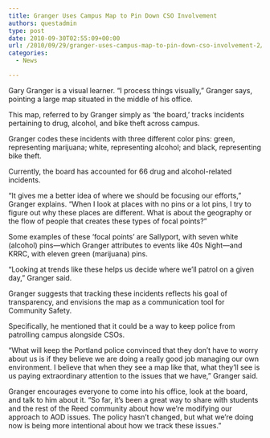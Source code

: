 ```yaml
---
title: Granger Uses Campus Map to Pin Down CSO Involvement
authors: questadmin
type: post
date: 2010-09-30T02:55:09+00:00
url: /2010/09/29/granger-uses-campus-map-to-pin-down-cso-involvement-2/
categories:
  - News

---
```

Gary Granger is a visual learner. “I process things visually,” Granger says, pointing a large map situated in the middle of his office.

This map, referred to by Granger simply as ‘the board,’ tracks incidents pertaining to drug, alcohol, and bike theft across campus.

Granger codes these incidents with three different color pins: green, representing marijuana; white, representing alcohol; and black, representing bike theft.

Currently, the board has accounted for 66 drug and alcohol-related incidents.

“It gives me a better idea of where we should be focusing our efforts,” Granger explains. “When I look at places with no pins or a lot pins, I try to figure out why these places are different. What is about the geography or the flow of people that creates these types of focal points?”

Some examples of these ‘focal points’ are Sallyport, with seven white (alcohol) pins—which Granger attributes to events like 40s Night—and KRRC, with eleven green (marijuana) pins.

“Looking at trends like these helps us decide where we’ll patrol on a given day,” Granger said.

Granger suggests that tracking these incidents reflects his goal of transparency, and envisions the map as a communication tool for Community Safety.

Specifically, he mentioned that it could be a way to keep police from patrolling campus alongside CSOs.

“What will keep the Portland police convinced that they don’t have to worry about us is if they believe we are doing a really good job managing our own environment. I believe that when they see a map like that, what they’ll see is us paying extraordinary attention to the issues that we have,” Granger said.

Granger encourages everyone to come into his office, look at the board, and talk to him about it. “So far, it’s been a great way to share with students and the rest of the Reed community about how we’re modifying our approach to AOD issues. The policy hasn’t changed, but what we’re doing now is being more intentional about how we track these issues.&#8221;